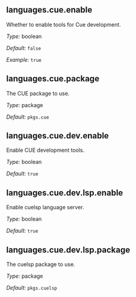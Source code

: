 [comment]: # (Do not edit this file as it is autogenerated. Go to docs/individual-docs if you want to make edits.)


[comment]: # (Please add your documentation on top of this line)

## languages\.cue\.enable



Whether to enable tools for Cue development\.



*Type:*
boolean



*Default:*
` false `



*Example:*
` true `



## languages\.cue\.package



The CUE package to use\.



*Type:*
package



*Default:*
` pkgs.cue `



## languages\.cue\.dev\.enable

Enable CUE development tools\.



*Type:*
boolean



*Default:*
` true `



## languages\.cue\.dev\.lsp\.enable



Enable cuelsp language server\.



*Type:*
boolean



*Default:*
` true `



## languages\.cue\.dev\.lsp\.package



The cuelsp package to use\.



*Type:*
package



*Default:*
` pkgs.cuelsp `

